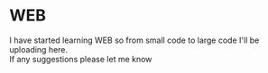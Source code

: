 # WEB <br>
I have started learning WEB so from small code to large code I'll be uploading here.<br>
If any suggestions please let me know 
